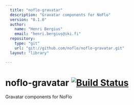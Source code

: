 ```yaml
---
  title: "noflo-gravatar"
  description: "Gravatar components for NoFlo"
  version: "0.1.0"
  author: 
    name: "Henri Bergius"
    email: "henri.bergius@iki.fi"
  repository: 
    type: "git"
    url: "git://github.com/noflo/noflo-gravatar.git"
  layout: "library"

---
```

# noflo-gravatar [![Build Status](https://secure.travis-ci.org/noflo/noflo-gravatar.png?branch=master)](http://travis-ci.org/noflo/noflo-gravatar)

Gravatar components for NoFlo

